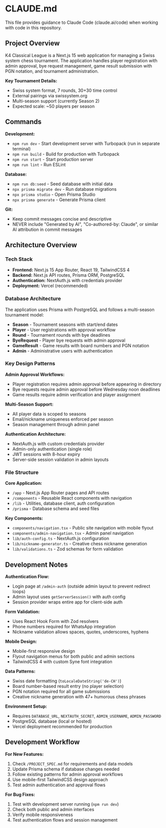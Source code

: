 # CLAUDE.md

This file provides guidance to Claude Code (claude.ai/code) when working with code in this repository.

## Project Overview

K4 Classical League is a Next.js 15 web application for managing a Swiss system chess tournament. The application handles player registration with admin approval, bye request management, game result submission with PGN notation, and tournament administration.

**Key Tournament Details:**
- Swiss system format, 7 rounds, 30+30 time control
- External pairings via swissystem.org
- Multi-season support (currently Season 2)
- Expected scale: ~50 players per season

## Commands

**Development:**
- `npm run dev` - Start development server with Turbopack (run in separate terminal)
- `npm run build` - Build for production with Turbopack
- `npm run start` - Start production server
- `npm run lint` - Run ESLint

**Database:**
- `npm run db:seed` - Seed database with initial data
- `npx prisma migrate dev` - Run database migrations
- `npx prisma studio` - Open Prisma Studio
- `npx prisma generate` - Generate Prisma client

**Git:**
- Keep commit messages concise and descriptive
- NEVER include "Generated by AI", "Co-authored-by: Claude", or similar AI attribution in commit messages

## Architecture Overview

### Tech Stack
- **Frontend:** Next.js 15 App Router, React 19, TailwindCSS 4
- **Backend:** Next.js API routes, Prisma ORM, PostgreSQL
- **Authentication:** NextAuth.js with credentials provider
- **Deployment:** Vercel (recommended)

### Database Architecture
The application uses Prisma with PostgreSQL and follows a multi-season tournament model:

- **Season** - Tournament seasons with start/end dates
- **Player** - User registrations with approval workflow  
- **Round** - Tournament rounds with bye deadlines
- **ByeRequest** - Player bye requests with admin approval
- **GameResult** - Game results with board numbers and PGN notation
- **Admin** - Administrative users with authentication

### Key Design Patterns

**Admin Approval Workflows:**
- Player registration requires admin approval before appearing in directory
- Bye requests require admin approval before Wednesday noon deadlines
- Game results require admin verification and player assignment

**Multi-Season Support:**
- All player data is scoped to seasons
- Email/nickname uniqueness enforced per season
- Season management through admin panel

**Authentication Architecture:**
- NextAuth.js with custom credentials provider
- Admin-only authentication (single role)
- JWT sessions with 8-hour expiry
- Server-side session validation in admin layouts

### File Structure

**Core Application:**
- `/app` - Next.js App Router pages and API routes
- `/components` - Reusable React components with navigation
- `/lib` - Utilities, database client, auth configuration
- `/prisma` - Database schema and seed files

**Key Components:**
- `components/navigation.tsx` - Public site navigation with mobile flyout
- `components/admin-navigation.tsx` - Admin panel navigation
- `lib/auth-config.ts` - NextAuth.js configuration
- `lib/nickname-generator.ts` - Creative chess nickname generation
- `lib/validations.ts` - Zod schemas for form validation

## Development Notes

**Authentication Flow:**
- Login page at `/admin-auth` (outside admin layout to prevent redirect loops)
- Admin layout uses `getServerSession()` with auth config
- Session provider wraps entire app for client-side auth

**Form Validation:**
- Uses React Hook Form with Zod resolvers
- Phone numbers required for WhatsApp integration
- Nickname validation allows spaces, quotes, underscores, hyphens

**Mobile Design:**
- Mobile-first responsive design
- Flyout navigation menus for both public and admin sections
- TailwindCSS 4 with custom Syne font integration

**Data Patterns:**
- Swiss date formatting (`toLocaleDateString('de-CH')`) 
- Board number-based result entry (no player selection)
- PGN notation required for all game submissions
- Creative nickname generation with 47+ humorous chess phrases

**Environment Setup:**
- Requires `DATABASE_URL`, `NEXTAUTH_SECRET`, `ADMIN_USERNAME`, `ADMIN_PASSWORD`
- PostgreSQL database (local or hosted)
- Vercel deployment recommended for production

## Development Workflow

**For New Features:**
1. Check `/PROJECT_SPEC.md` for requirements and data models
2. Update Prisma schema if database changes needed
3. Follow existing patterns for admin approval workflows
4. Use mobile-first TailwindCSS design approach
5. Test admin authentication and approval flows

**For Bug Fixes:**
1. Test with development server running (`npm run dev`)
2. Check both public and admin interfaces
3. Verify mobile responsiveness
4. Test authentication flows and session management